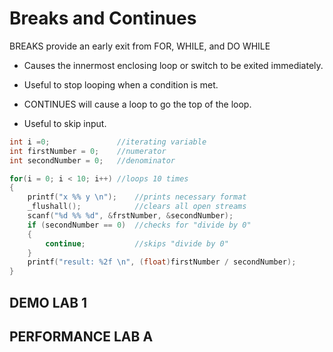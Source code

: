 # Breaks and Continues
BREAKS provide an early exit from FOR, WHILE, and DO WHILE

* Causes the innermost enclosing loop or switch to be exited immediately.

* Useful to stop looping when a condition is met.

* CONTINUES will cause a loop to go the top of the loop.

* Useful to skip input.
```c
int i =0;               //iterating variable
int firstNumber = 0;    //numerator
int secondNumber = 0;   //denominator

for(i = 0; i < 10; i++) //loops 10 times
{
    printf("x %% y \n");    //prints necessary format
    _flushall();            //clears all open streams
    scanf("%d %% %d", &frstNumber, &secondNumber);
    if (secondNumber == 0)  //checks for "divide by 0"
    {
        continue;           //skips "divide by 0"
    }
    printf("result: %2f \n", (float)firstNumber / secondNumber);
}
```

## DEMO LAB 1
## PERFORMANCE LAB A
